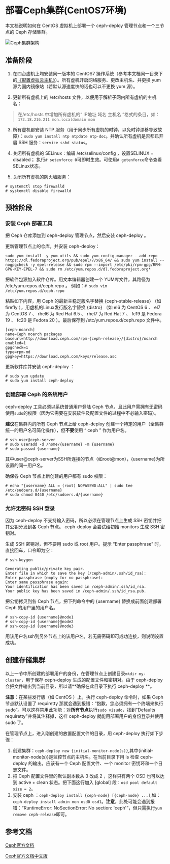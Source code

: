 # 部署Ceph集群(CentOS7环境)
本文档说明如何在 CentOS 虚拟机上部署一个 ceph-deploy 管理节点和一个三节点的 Ceph 存储集群。

![Ceph集群架构](http://docs.ceph.org.cn/_images/ditaa-cffd08dd3e192a5f1d724ad7930cb04200b9b425.png)

## 准备阶段
1. 在四台虚机上均安装同一版本的 CentOS7 操作系统（参考本文档同一目录下的[《配置虚拟云主机》](https://github.com/Zouzhp3/Learn/blob/master/Openstack/%E9%85%8D%E7%BD%AE%E8%99%9A%E6%8B%9F%E4%BA%91%E4%B8%BB%E6%9C%BA(CentOS).md)）。所有虚机开启网络服务、更改主机名、并更换 yum 源为国内镜像站（若默认源速度快的话也可以不更换 yum 源）。

2. 更新所有虚机上的 /etc/hosts 文件，以便用于解析子网内所有虚机的主机名：
> 在/etc/hosts 中增加所有虚机的“ IP地址 域名 主机名 ”格式的条目，如：`172.18.216.211 mon.localdomain mon`

3. 所有虚机都安装 NTP 服务（用于同步所有虚机的时钟，以免时钟漂移导致故障）：`sudo yum install ntp ntpdate ntp-doc`。并确认所有虚机是否都已开启 SSH 服务：`service sshd status`。

4. 关闭所有虚机的 SELinux：编辑 /etc/selinux/config ，设置SELINUX = disabled； 执行`# setenforce 0`可即时生效。可使用`# getenforce`命令查看SELinux状态。

5. 关闭所有虚机的防火墙服务：

 ```
 # systemctl stop firewalld
 # systemctl disable firewalld
 ```

## 预检阶段
### 安装 Ceph 部署工具
把 Ceph 仓库添加到 ceph-deploy 管理节点，然后安装 ceph-deploy 。

更新管理节点上的仓库，并安装 ceph-deploy：
```
sudo yum install -y yum-utils && sudo yum-config-manager --add-repo https://dl.fedoraproject.org/pub/epel/7/x86_64/ && sudo yum install --nogpgcheck -y epel-release && sudo rpm --import /etc/pki/rpm-gpg/RPM-GPG-KEY-EPEL-7 && sudo rm /etc/yum.repos.d/dl.fedoraproject.org*
```
把软件包源加入软件仓库。用文本编辑器创建一个 YUM库文件，其路径为 /etc/yum.repos.d/ceph.repo 。
例如：`# sudo vim /etc/yum.repos.d/ceph.repo`

粘贴如下内容，用 Ceph 的最新主稳定版名字替换 {ceph-stable-release} （如 firefly ），用虚机的Linux发行版名字替换 {distro} （如 el6 为 CentOS 6 、 el7 为 CentOS 7 、 rhel6 为 Red Hat 6.5 、 rhel7 为 Red Hat 7 、 fc19 是 Fedora 19 、 fc20 是 Fedora 20 ）。最后保存到 /etc/yum.repos.d/ceph.repo 文件中。

```
[ceph-noarch]
name=Ceph noarch packages
baseurl=http://download.ceph.com/rpm-{ceph-release}/{distro}/noarch
enabled=1
gpgcheck=1
type=rpm-md
gpgkey=https://download.ceph.com/keys/release.asc
```
更新软件库并安装 ceph-deploy ：
```
# sudo yum update
# sudo yum install ceph-deploy
```

### 创建部署 Ceph 的系统用户
ceph-deploy 工具必须以系统普通用户登陆 Ceph 节点，且此用户需拥有无密码使用`sudo`的权限（因为它需要在安装软件及配置文件的过程中不必输入密码）。

 **建议**在集群内的所有 Ceph 节点上给 ceph-deploy 创建一个特定的用户（全集群统一的用户名可简化操作），但**不要**使用 “ ceph ” 作为用户名。

 ```
 # ssh user@ceph-server
 # sudo useradd -d /home/{username} -m {username}
 # sudo passwd {username}
 ```
其中user@ceph-server为SSH所连接的节点（如root@mon），{username}为所设置的同一用户名。

确保各 Ceph 节点上新创建的用户都有 sudo 权限：

 ```
 # echo "{username} ALL = (root) NOPASSWD:ALL" | sudo tee /etc/sudoers.d/{username}
 # sudo chmod 0440 /etc/sudoers.d/{username}
 ```

### 允许无密码 SSH 登录
因为 ceph-deploy 不支持输入密码，所以必须在管理节点上生成 SSH 密钥并把其公钥分发到各 Ceph 节点。 ceph-deploy 会尝试给初始 monitors 生成 SSH 密钥对。

生成 SSH 密钥对，但不要用 sudo 或 root 用户。提示 “Enter passphrase” 时，直接回车，口令即为空：

```
# ssh-keygen

Generating public/private key pair.
Enter file in which to save the key (/ceph-admin/.ssh/id_rsa):
Enter passphrase (empty for no passphrase):
Enter same passphrase again:
Your identification has been saved in /ceph-admin/.ssh/id_rsa.
Your public key has been saved in /ceph-admin/.ssh/id_rsa.pub.
```
把公钥拷贝到各 Ceph 节点，把下列命令中的 {username} 替换成前面创建部署 Ceph 的用户里的用户名。
```
# ssh-copy-id {username}@node1
# ssh-copy-id {username}@node2
# ssh-copy-id {username}@node3
```

用该用户名ssh到另外节点上的该用户名，若无需密码即可成功连接，则说明设置成功。

## 创建存储集群
以上一节中所创建的部署用户的身份，在管理节点上创建目录`mkdir my-cluster`，用于保存 ceph-deploy 生成的配置文件和密钥对。由于 ceph-deploy 会把文件输出到当前目录，所以请**确保在此目录下执行 ceph-deploy **。

**注意**：在某些发行版（如 CentOS ）上，执行 ceph-deploy 命令时，如果 Ceph 节点默认设置了 requiretty 那就会遇到报错：“抱歉，您必须拥有一个终端来执行 sudo”。可以这样禁用此功能：对**所有节点**执行`sudo visudo`，找到"Defaults requiretty"并将其注释掉，这样 ceph-deploy 就能用部署用户的身份登录并使用 sudo 了。

在管理节点上，进入刚创建的放置配置文件的目录，用 ceph-deploy 执行如下步骤：

1. 创建集群：`ceph-deploy new {initial-monitor-node(s)}`,其中{initial-monitor-node(s)}是监控节点的主机名。在当前目录下用 ls 检查 ceph-deploy 的输出，应该有一个 Ceph 配置文件、一个 monitor 密钥环和一个日志文件。
2. 把 Ceph 配置文件里的默认副本数从 3 改成 2 ，这样只有两个 OSD 也可以达到 active + clean 状态。把下面这行加入 [global] 段：`osd pool default size = 2`。
3. 安装 ceph ：`ceph-deploy install {ceph-node} [{ceph-node} ...]`,如： `ceph-deploy install admin mon osd0 osd1`。**注意**，此处可能会遇到报错：“RuntimeError: NoSectionError: No section: 'ceph'”，但只需执行`yum remove ceph-release`即可。

## 参考文档
[Ceph官方文档](http://docs.ceph.com/docs/master/)

[Ceph官方文档中文版](http://docs.ceph.org.cn/)
